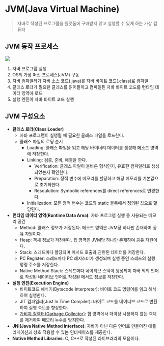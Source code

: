 # JVM(Java Virtual Machine)
> 자바로 작성된 프로그램을 플랫폼에 구애받지 않고 실행할 수 있게 하는 가상 컴퓨터

## JVM 동작 프로세스
<img src="https://github.com/justlikeryu/TIL/assets/111476710/a64bc797-7291-4cad-8f42-3fdb8bc77ea4">

1. 자바 프로그램 실행
2. OS의 가상 머신 프로세스(JVM) 구동
3. 자바 컴파일러가 자바 소스 코드(.java)를 자바 바이트 코드(.class)로 컴파일
4. 클래스 로더가 필요한 클래스를 읽어들이고 컴파일된 자바 바이트 코드를 런타임 데이터 영역에 로드
5. 실행 엔진이 자바 바이트 코드 실행

## JVM 구성요소
- **클래스 로더(Class Loader)**
  - 자바 프로그램이 실행될 때 필요한 클래스 파일을 로드한다.
  - 클래스 파일의 로딩 순서
    - Loading: 클래스 파일을 읽고 해당 바이너리 데이터를 생성해 메소드 영역에 저장한다.
    - Linking: 검증, 준비, 해결을 한다.
      - Verification: 클래스 파일이 올바른 형식인지, 유효한 컴파일러로 생성되었는지 확인한다.
      - Preparation: 정적 변수에 메모리를 할당하고 해당 메모리를 기본값으로 초기화한다.
      - Resoulution: Symbolic references를 direct references로 변경한다.
    - Initialization: 모든 정적 변수는 코드와 static 블록에서 정의된 값으로 할당된다.
- **런타임 데이터 영역(Runtime Data Area)**: 자바 프로그램 실행 중 사용되는 메모리 공간
  - Method: 클래스 정보가 저장된다. 메소드 영역은 JVM당 하나만 존재하며 공유 자원이다.
  - Heap: 객체 정보가 저장된다. 힙 영역은 JVM당 하나만 존재하며 공유 자원이다.
  - Stack: 스레드마다 할당되며 메서드 호출과 관련된 데이터를 저장한다.
  - PC Register: 스레드마다 PC 레지스터가 생성되며 실행 중인 스레드의 실행 명령 주소를 저장한다.
  - Native Method Stack: 스레드마다 네이티브 스택이 생성되며 자바 외의 언어로 작성된 네이티브 언어로 작성된 메서드 정보를 저장한다.
- **실행 엔진(Execution Engine)**
  - 바이트코드 해석기(Bytecode Interpreter): 바이트 코드 명령어를 읽고 해석하여 실행한다.
  - JIT 컴파일러(Just In Time Compiler): 바이트 코드를 네이티브 코드로 변환하여 실행 속도를 향상한다.
  - [가비지 컬렉터(Garbage Collector)](가비지컬렉터.md): 힙 영역에서 더이상 사용하지 않는 객체를 제거하여 메모리 누수를 방지한다.
- **JNI(Java Native Method Interface)**: 자바가 아닌 다른 언어로 만들어진 애플리케이션과 상호 작용할 수 있는 인터페이스를 제공한다.
- **Native Method Libraries**: C, C++로 작성된 라이브러리의 모음이다.